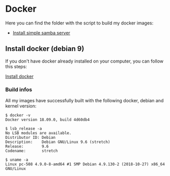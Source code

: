 # Docker
Here you can find the folder with the script to build my docker images:

- [Install simple samba server](/samba/README.md)

## Install docker (debian 9)
If you don't have docker already installed on your computer, you can follow this steps:

[Install docker](/INSTALL.md)

### Build infos
All my images have successfully built with the following docker, debian and kernel version:

    $ docker -v
    Docker version 18.09.0, build 4d60db4

    $ lsb_release -a
    No LSB modules are available.
    Distributor ID: Debian
    Description:    Debian GNU/Linux 9.6 (stretch)
    Release:        9.6
    Codename:       stretch

    $ uname -a
    Linux pc-508 4.9.0-8-amd64 #1 SMP Debian 4.9.130-2 (2018-10-27) x86_64 GNU/Linux
